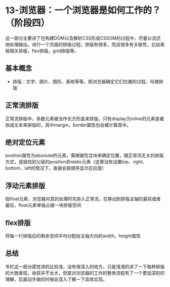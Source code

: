 # 13-浏览器：一个浏览器是如何工作的？（阶段四）

这一部分主要讲了在构建DOM以及解析CSS形成CSSOM的过程中，尽量以流式地处理输出。进行一个页面的排版过程。排版有很多，而且很多有关联性，比如表格相关排版，flex排版，grid排版等。

## 基本概念

* 排版：文字、图片、图形、表格等等，把浏览器确定它们位置的过程，叫做排版

## 正常流排版

正常流排版中，多数元素被当作长方形盒来排版，只有display为inline的元素是被拆成文本来排版的，其中margin，border属性也会被计算其中。

## 绝对定位元素

position属性为absolute的元素，需根据包含块来确定位置，跟正常流无关的排版方式，逐层找到父级的position非static元素（这里没有设置top、right、bottom、laft的情况下，直接会按顺序显示在后面）

## 浮动元素排版

指float元素，浏览器对其的处理时先排入正常流，在移动到排版主轴的最前或者最后，float元素单独占据一块排版空间

## flex排版

将每一行排版后的剩余空间平均分配给主轴方向的width，height属性

## 总结

专栏这一部分感觉讲的比较浅，没有很深入的地方，只是浅浅的讲了一下每种排版的大致表现。收获并不太大，但是对浏览器的工作的整体流程有了一个更加深刻的理解，后面动手做的时候会深入了解一下具体实现。